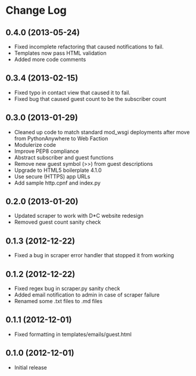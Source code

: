 Change Log
==========

0.4.0 (2013-05-24)
-----------------

- Fixed incomplete refactoring that caused notifications to fail.
- Templates now pass HTML validation
- Added more code comments

0.3.4 (2013-02-15)
------------------

- Fixed typo in contact view that caused it to fail.
- Fixed bug that caused guest count to be the subscriber count


0.3.0 (2013-01-29)
------------------

- Cleaned up code to match standard mod_wsgi deployments after move from PythonAnywhere to Web Faction
- Modulerize code
- Improve PEP8 compliance
- Abstract subscriber and guest functions
- Remove new guest symbol (>>) from guest descriptions
- Upgrade to HTML5 boilerplate 4.1.0
- Use secure (HTTPS) app URLs
- Add sample http.cpnf and index.py


0.2.0 (2013-01-20)
------------------

- Updated scraper to work with D*C website redesign
- Removed guest count sanity check


0.1.3 (2012-12-22)
------------------

- Fixed a bug in scraper error handler that stopped it from working


0.1.2 (2012-12-22)
------------------

- Fixed regex bug in scraper.py sanity check
- Added email notification to admin in case of scraper failure
- Renamed some .txt files to .md files


0.1.1 (2012-12-01)
------------------

- Fixed formatting in templates/emails/guest.html


0.1.0 (2012-12-01)
------------------

- Initial release
